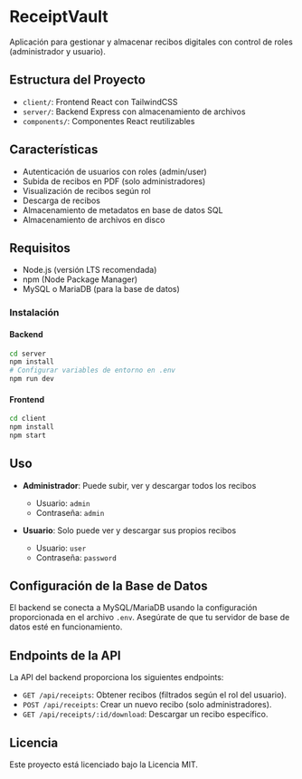 # ReceiptVault

Aplicación para gestionar y almacenar recibos digitales con control de roles (administrador y usuario).

## Estructura del Proyecto

- `client/`: Frontend React con TailwindCSS
- `server/`: Backend Express con almacenamiento de archivos
- `components/`: Componentes React reutilizables

## Características

- Autenticación de usuarios con roles (admin/user)
- Subida de recibos en PDF (solo administradores)
- Visualización de recibos según rol
- Descarga de recibos
- Almacenamiento de metadatos en base de datos SQL
- Almacenamiento de archivos en disco

## Requisitos

- Node.js (versión LTS recomendada)
- npm (Node Package Manager)
- MySQL o MariaDB (para la base de datos)

### Instalación

#### Backend

```bash
cd server
npm install
# Configurar variables de entorno en .env
npm run dev
```

#### Frontend

```bash
cd client
npm install
npm start
```

## Uso

- **Administrador**: Puede subir, ver y descargar todos los recibos
  - Usuario: `admin`
  - Contraseña: `admin`

- **Usuario**: Solo puede ver y descargar sus propios recibos
  - Usuario: `user`
  - Contraseña: `password`










## Configuración de la Base de Datos

El backend se conecta a MySQL/MariaDB usando la configuración proporcionada en el archivo `.env`. Asegúrate de que tu servidor de base de datos esté en funcionamiento.

## Endpoints de la API

La API del backend proporciona los siguientes endpoints:

- `GET /api/receipts`: Obtener recibos (filtrados según el rol del usuario).
- `POST /api/receipts`: Crear un nuevo recibo (solo administradores).
- `GET /api/receipts/:id/download`: Descargar un recibo específico.

## Licencia

Este proyecto está licenciado bajo la Licencia MIT.